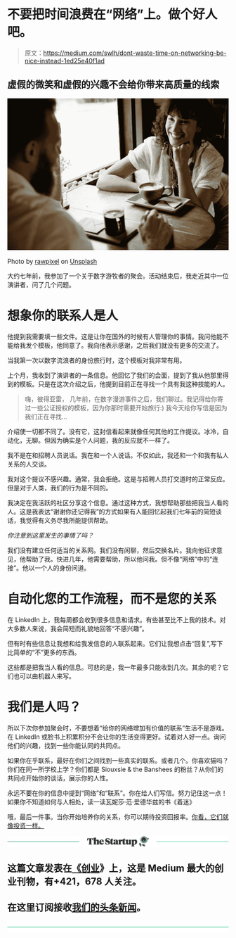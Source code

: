 # 不要把时间浪费在“网络”上。做个好人吧。

> 原文：<https://medium.com/swlh/dont-waste-time-on-networking-be-nice-instead-1ed25e40f1ad>

## 虚假的微笑和虚假的兴趣不会给你带来高质量的线索

![](img/1c18eea33ea8360e06e21ad3dac6cd44.png)

Photo by [rawpixel](https://unsplash.com/@rawpixel?utm_source=medium&utm_medium=referral) on [Unsplash](https://unsplash.com?utm_source=medium&utm_medium=referral)

大约七年前，我参加了一个关于数字游牧者的聚会。活动结束后，我走近其中一位演讲者，问了几个问题。

# 想象你的联系人是人

他提到我需要填一些文件。这是让你在国外的时候有人管理你的事情。我问他能不能给我发个模板，他同意了。我向他表示感谢，之后我们就没有更多的交流了。

当我第一次以数字流浪者的身份旅行时，这个模板对我非常有用。

上个月，我收到了演讲者的一条信息。他回忆了我们的会面，提到了我从他那里得到的模板。只是在这次介绍之后，他提到目前正在寻找一个具有我这种技能的人。

> 嗨，彼得亚雷，
> 几年前，在数字漫游事件之后，我们聊过。我记得给你寄过一些公证授权的模板，因为你那时需要开始旅行:)
> 我今天给你写信是因为我们正在寻找…

介绍使一切都不同了。没有它，这封信看起来就像任何其他的工作提议。冰冷，自动化，无聊。但因为确实是个人问题，我的反应就不一样了。

我不是在和招聘人员说话。我在和一个人说话。不仅如此，我还和一个和我有私人关系的人交谈。

我对这个提议不感兴趣。通常，我会拒绝。这是与招聘人员打交道时的正常反应。但是对于人类，我们的行为是不同的。

我决定在我活跃的社区分享这个信息。通过这种方式，我想帮助那些把我当人看的人。这是我表达“谢谢你还记得我”的方式如果有人能回忆起我们七年前的简短谈话，我觉得有义务尽我所能提供帮助。

*你注意到这里发生的事情了吗？*

我们没有建立任何适当的关系网。我们没有闲聊，然后交换名片。我向他征求意见，他帮助了我。快进几年，他需要帮助，所以他问我。但不像“网络”中的“连接”。他以一个人的身份问道。

# 自动化您的工作流程，而不是您的关系

在 LinkedIn 上，我每周都会收到很多信息和请求。有些甚至比不上我的技术。对大多数人来说，我会简短而礼貌地回答“不感兴趣”。

但有时有些信息让我想和给我发信息的人联系起来。它们让我想点击“回复”,写下比简单的“不”更多的东西。

这些都是把我当人看的信息。可悲的是，我一年最多只能收到几次。其余的呢？它们也可以由机器人来写。

# 我们是人吗？

所以下次你参加聚会时，不要想着“给你的网络增加有价值的联系”生活不是游戏。在 LinkedIn 或脸书上积累积分不会让你的生活变得更好。试着对人好一点。询问他们的兴趣，找到一些你能认同的共同点。

如果你在乎联系，最好在你们之间找到一些真实的联系。或者几个。你喜欢猫吗？你们在同一所学校上学？你们都是 Siouxsie & the Banshees 的粉丝？从你们的共同点开始你的谈话，展示你的人性。

永远不要在你的信息中提到“网络”和“联系”。你在给人们写信。努力记住这一点！如果你不知道如何与人相处，读一读瓦妮莎·范·爱德华兹的书《着迷》

哦，最后一件事。当你开始培养你的关系，你可以期待投资回报率。[你看，它们就像投资一样。](https://hackernoon.com/the-one-cryptocurrency-you-can-invest-in-even-if-youre-broke-df9051400b99)

[![](img/308a8d84fb9b2fab43d66c117fcc4bb4.png)](https://medium.com/swlh)

## 这篇文章发表在[《创业](https://medium.com/swlh)》上，这是 Medium 最大的创业刊物，有+421，678 人关注。

## 在这里订阅接收[我们的头条新闻](https://growthsupply.com/the-startup-newsletter/)。

[![](img/b0164736ea17a63403e660de5dedf91a.png)](https://medium.com/swlh)